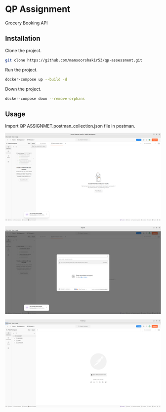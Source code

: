 # QP Assignment

Grocery Booking API

## Installation

Clone the project.

```bash
git clone https://github.com/mansoorshakir53/qp-assessment.git
```

Run the project.

```bash
docker-compose up --build -d
```
Down the project.

```bash
docker-compose down --remove-orphans
```
## Usage

Import QP ASSIGNMET.postman_collection.json file in postman.

![step 1](https://github.com/mansoorshakir53/qp-assessment/blob/master/public/step-1.png?raw=true)

![step 2](https://github.com/mansoorshakir53/qp-assessment/blob/master/public/step-2.png?raw=true)

![step 3](https://github.com/mansoorshakir53/qp-assessment/blob/master/public/step-3.png?raw=true)